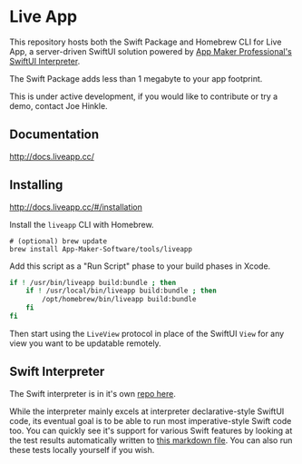 # Live App

This repository hosts both the Swift Package and Homebrew CLI for Live App, a server-driven SwiftUI solution powered by [App Maker Professional's](https://appmakerios.com) [SwiftUI Interpreter](https://github.com/App-Maker-Software/BinarySwiftUIInterpreter).

The Swift Package adds less than 1 megabyte to your app footprint.

This is under active development, if you would like to contribute or try a demo, contact Joe Hinkle. 

## Documentation

http://docs.liveapp.cc/

## Installing

http://docs.liveapp.cc/#/installation

Install the `liveapp` CLI with Homebrew.

```
# (optional) brew update
brew install App-Maker-Software/tools/liveapp
```

Add this script as a "Run Script" phase to your build phases in Xcode.

```bash
if ! /usr/bin/liveapp build:bundle ; then
    if ! /usr/local/bin/liveapp build:bundle ; then
        /opt/homebrew/bin/liveapp build:bundle
    fi
fi

```

Then start using the `LiveView` protocol in place of the SwiftUI `View` for any view you want to be updatable remotely.

## Swift Interpreter

The Swift interpreter is in it's own [repo here](https://github.com/App-Maker-Software/SwiftInterpreter).

While the interpreter mainly excels at interpreter declarative-style SwiftUI code, its eventual goal is to be able to run most imperative-style Swift code too. You can quickly see it's support for various Swift features by looking at the test results automatically written to [this markdown file](https://github.com/App-Maker-Software/SwiftInterpreter/blob/main/TEST_RESULTS.md). You can also run these tests locally yourself if you wish.
